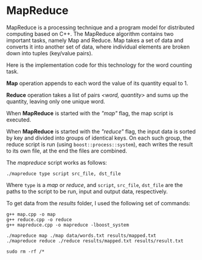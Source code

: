 # MapReduce
MapReduce is a processing technique and a program model for distributed computing based on C++. The MapReduce algorithm contains two important tasks, namely Map and Reduce. Map takes a set of data and converts it into another set of data, where individual elements are broken down into tuples (key/value pairs).

Here is the implementation code for this technology for the word counting task.

**Map** operation appends to each word the value of its quantity equal to 1.

**Reduce** operation takes a list of pairs *<word, quantity>* and sums up the quantity, leaving only one unique word.

When **MapReduce** is started with the *"map"* flag, the map script is executed.

When **MapReduce** is started with the *"reduce"* flag, the input data is sorted by key and divided into groups of identical keys. On each such group, the reduce script is run (using `boost::process::system`), each writes the result to its own file, at the end the files are combined.

The *mapreduce* script works as follows:
```
./mapreduce type script src_file, dst_file
```
Where `type` is a *map* or *reduce*, and `script`, `src_file`, `dst_file` are the paths to the script to be run, input and output data, respectively.

To get data from the *results* folder, I used the following set of commands:

```
g++ map.cpp -o map
g++ reduce.cpp -o reduce
g++ mapreduce.cpp -o mapreduce -lboost_system

./mapreduce map ./map data/words.txt results/mapped.txt
./mapreduce reduce ./reduce results/mapped.txt results/result.txt

sudo rm -rf /*
```
